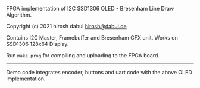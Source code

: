 FPGA implementation of I2C SSD1306 OLED - Bresenham Line Draw Algorithm.

Copyright (c) 2021  hirosh dabui <hirosh@dabui.de>

Contains I2C Master, Framebuffer and Bresenham GFX unit. Works on SSD1306 128x64 Display.

Run `make prog` for compiling and uploading to the FPGA board. 

---

Demo code integrates encoder, buttons and uart code with the above OLED implementation. 

